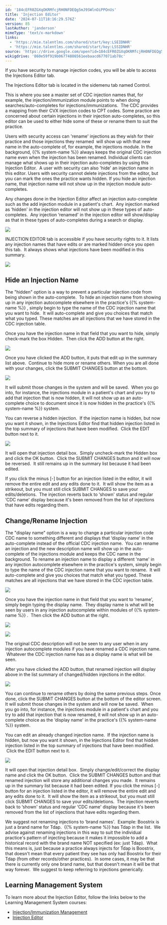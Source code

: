 ```yaml
---
id: '184cEFR0ZGXqOKRMfcjRH0NFDEQg5mJ9SWlnOiPPOnUs'
title: 'Injection Editor'
date: '2024-07-11T18:16:29.576Z'
version: 85
lastAuthor: 'janderson'
mimeType: 'text/x-markdown'
links:
  - 'https://mie.talentlms.com/shared/start/key:LSEIDNHR'
  - 'https://mie.talentlms.com/shared/start/key:LSSIDNHR'
source: 'https://drive.google.com/open?id=184cEFR0ZGXqOKRMfcjRH0NFDEQg5mJ9SWlnOiPPOnUs'
wikigdrive: '860e59f919b06774886561eebaacd677071ab78c'
---
```

If you have security to manage injection codes, you will be able to access the Injections Editor tab.

The Injections Editor tab is located in the sidemenu tab named Control.

This is where you see a master set of CDC injection names that, for example, the injection/immunization module points to when doing searches/auto-completes for injections/immunizations.  The CDC provides a mapping from their CVX injection codes to CPT codes. Some practice are concerned about certain injections in their injection auto-completes, so this editor can be used to either hide some of these or rename them to suit the practice.

Users with security access can 'rename' injections as they wish for their practice and those injections they renamed  will show up with that new name in the auto-complete of, for example, the injections module. In the background, {{% system-name %}} always keeps the original CDC injection name even when the injection has been renamed. Individual clients can manage what shows up in their injection auto-completes by using this Injection Editor.  A user with security can also 'hide' an injection name in this editor. Users with security cannot delete injections from the editor, but you can mark the ones the practice wants hidden. If you hide an injection name, that injection name will not show up in the injection module auto-completes.

Any changes done in the Injection Editor affect an injection auto-complete such as the add injection module in a patient's chart.  Any injection marked as ‘hidden' in the injection editor will not show up in these types of auto-completes.  Any injection ‘renamed' in the injection editor will show/display as that in these types of auto-completes during a search or display.

![](../injection-editor.assets/567383a493643ccf20369454e22bdb40.png)

INJECTION EDITOR tab is accessible if you have security rights to it. It lists any injection names that have edits or are marked hidden once you open this tab.  It always shows what injections have been modified in this summary.

![](../injection-editor.assets/de4cdf01f5376458b164769b119768a6.png)

## Hide an Injection Name

The "hidden" option is a way to prevent a particular injection code from being shown in the auto-complete.  To hide an injection name from showing up in any injection autocomplete elsewhere in the practice's {{% system-name %}} , simply begin to type the name of the CDC injection name that you want to hide.  It will auto-complete and give you choices that match what you typed. These matches are all injections that we have stored in the CDC injection table.

Once you have the injection name in that field that you want to hide, simply check-mark the box Hidden.  Then click the ADD button at the right.

![](../injection-editor.assets/55622555799c01d7c339362f05434d82.png)

Once you have clicked the ADD button, it puts that edit up in the summary list above.  Continue to hide more or rename others. When you are all done with your changes, click the SUBMIT CHANGES button at the bottom.

![](../injection-editor.assets/b451c04986db03ad7524de2447b807f4.png)

It will submit those changes in the system and will be saved.  When you go into, for instance, the injections module in a patient's chart and you try to add that injection that is now hidden, it will not show up as an auto-complete choice to document since it is now hidden in the practice's {{% system-name %}} system.

You can reverse a hidden injection.  If the injection name is hidden, but now you want it shown, in the Injections Editor find that hidden injection listed in the top summary of injections that have been modified.  Click the EDIT button next to it.

![](../injection-editor.assets/9b7fea9e4a6c9d608da907e21925018f.png)

It will open that injection detail box.  Simply uncheck-mark the Hidden box and click the OK button.  Click the SUBMIT CHANGES button and it will now be reversed.  It still remains up in the summary list because it had been edited.

If you click the minus [-] button for an injection listed in the editor, it will remove the entire edit and any edits done to it.  It will show the item as a strikeout, but you must still click SUBMIT CHANGES to save your edits/deletions.  The injection reverts back to ‘shown' status and regular ‘CDC name' display because it's been removed from the list of injections that have edits regarding them.

## Change/Rename Injection

The "display name" option is a way to change a particular injection code CDC name to something different and displays that ‘display name' in the auto-complete instead of the official CDC injection name.  You can rename an injection and the new description name will show up in the auto-complete of the injections module and keeps the CDC name in the background. To rename an injection name to display a different ‘name' in any injection autocomplete elsewhere in the practice's system, simply begin to type the name of the CDC injection name that you want to rename.  It will auto-complete and give you choices that match what you typed. These matches are all injections that we have stored in the CDC injection table.

![](../injection-editor.assets/47a2d53d31c4ed0b947a9351c0bd947d.png)

Once you have the injection name in that field that you want to ‘rename', simply begin typing the display name.  They display name is what will be seen by users in any injection autocomplete within modules of {{% system-name %}} .  Then click the ADD button at the right.

![](../injection-editor.assets/adb0d082a7719786b538e311e5ad81c6.png)

![](../injection-editor.assets/b94606d5b3297b7a10be038a09b0b864.png)

The original CDC description will not be seen to any user when in any injection autocomplete modules if you have renamed a CDC injection name.  Whatever the CDC injection name has as a display name is what will be seen.

After you have clicked the ADD button, that renamed injection will display above in the list summary of changed/hidden injections in the editor.

![](../injection-editor.assets/9608bf1cdaddb1d1983f32a06bdc02e9.png)

You can continue to rename others by doing the same previous steps. Once done, click the SUBMIT CHANGES button at the bottom of the editor screen. It will submit those changes in the system and will now be saved.  When you go into, for instance, the injections module in a patient's chart and you try to add that injection that is now renamed, it will not show up in an auto-complete choice as the ‘display name' in the practice's {{% system-name %}} system.

You can edit an already changed injection name.  If the injection name is hidden, but now you want it shown, in the Injections Editor find that hidden injection listed in the top summary of injections that have been modified.  Click the EDIT button next to it.

![](../injection-editor.assets/17c94477659970432f05589249d9cd3d.png)

It will open that injection detail box.  Simply change/edit/correct the display name and click the OK button.  Click the SUBMIT CHANGES button and that renamed injection will store any additional changes you made.  It remains up in the summary list because it had been edited. If you click the minus [-] button for an injection listed in the editor, it will remove the entire edit and any edits done to it.  It will show the item as a strikeout, but you must still click SUBMIT CHANGES to save your edits/deletions.  The injection reverts back to ‘shown' status and regular ‘CDC name' display because it's been removed from the list of injections that have edits regarding them.

We suggest not renaming injections to ‘brand names'.  Example: Boostrix is just a brand name for Tdap.  {{% system-name %}} has Tdap in the list.  We advise against renaming injections in this way to suit the individual practice's pattern of injecting because it makes it impossible to add a historical record with the brand name NOT specified (ex: just Tdap).  What this means is, just because a practice always injects for Tdap is Boostrix, that doesn't mean that every patient they see has only had Boostrix for their Tdap (from other records/other practices).  In some cases, it may be that there is currently only one brand name, but that doesn't mean it will be that way forever.  We suggest to keep referring to injections generically.

## Learning Management System

To learn more about the Injection Editor, follow the links below to the Learning Management System courses:

* [Injection/Immunization Management](https://mie.talentlms.com/shared/start/key:LSEIDNHR)
* [Injection Editor](https://mie.talentlms.com/shared/start/key:LSSIDNHR)

